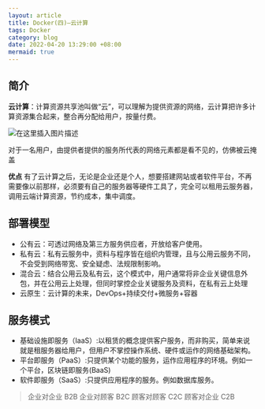 ```yaml
---
layout: article
title: Docker(四)—云计算
tags: Docker
category: blog
date: 2022-04-20 13:29:00 +08:00
mermaid: true
---
```

## 简介
**云计算**：计算资源共享池叫做“云”，可以理解为提供资源的网络，云计算把许多计算资源集合起来，整合再分配给用户，按量付费。

![在这里插入图片描述](https://img-blog.csdnimg.cn/d81f5969c7be438a8bacf08eeddf652c.png?x-oss-process=image/watermark,type_d3F5LXplbmhlaQ,shadow_50,text_Q1NETiBAeXV0YW9fNTE3,size_19,color_FFFFFF,t_70,g_se,x_16)

对于一名用户，由提供者提供的服务所代表的网络元素都是看不见的，仿佛被云掩盖

**优点**
有了云计算之后，无论是企业还是个人，想要搭建网站或者软件平台，不再需要像以前那样，必须要有自己的服务器等硬件工具了，完全可以租用云服务器，调用云端计算资源，节约成本，集中调度。

## 部署模型
- 公有云：可透过网络及第三方服务供应者，开放给客户使用。
- 私有云：私有云服务中，资料与程序皆在组织内管理，且与公用云服务不同，不会受到网络带宽、安全疑虑、法规限制影响。
- 混合云：结合公用云及私有云，这个模式中，用户通常将非企业关键信息外包，并在公用云上处理，但同时掌控企业关键服务及资料，在私有云上处理
- 云原生：云计算的未来，DevOps+持续交付+微服务+容器

## 服务模式
- 基础设施即服务（IaaS）:以租赁的概念提供客户服务，而非购买，简单来说就是租服务器给用户，但用户不掌控操作系统、硬件或运作的网络基础架构。
- 平台即服务（PaaS）:只提供某个功能的服务，运作应用程序的环境。例如一个平台，区块链即服务(BaaS)
- 软件即服务（SaaS）:只提供应用程序的服务。例如数据库服务。
>企业对企业 B2B
>企业对顾客 B2C
>顾客对顾客 C2C
>顾客对企业 C2B
